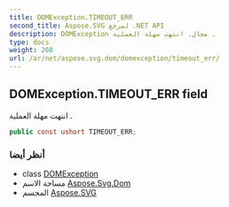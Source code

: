 ```yaml
---
title: DOMException.TIMEOUT_ERR
second_title: Aspose.SVG لمرجع .NET API
description: DOMException مجال. انتهت مهلة العملية .
type: docs
weight: 260
url: /ar/net/aspose.svg.dom/domexception/timeout_err/
---
```

## DOMException.TIMEOUT_ERR field

انتهت مهلة العملية .

```csharp
public const ushort TIMEOUT_ERR;
```

### أنظر أيضا

* class [DOMException](../)
* مساحة الاسم [Aspose.Svg.Dom](../../domexception/)
* المجسم [Aspose.SVG](../../../)


